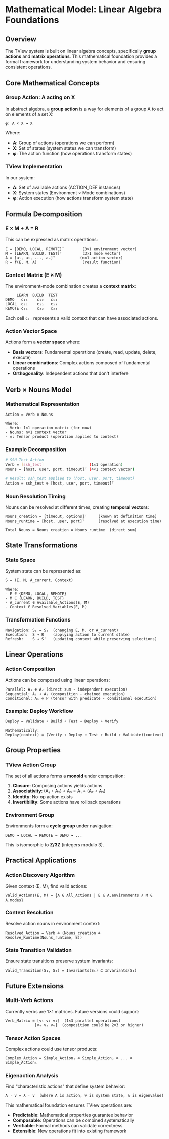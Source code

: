 # Mathematical Model: Linear Algebra Foundations

## Overview

The TView system is built on linear algebra concepts, specifically **group actions** and **matrix operations**. This mathematical foundation provides a formal framework for understanding system behavior and ensuring consistent operations.

## Core Mathematical Concepts

### Group Action: A acting on X

In abstract algebra, a **group action** is a way for elements of a group A to act on elements of a set X:

```
φ: A × X → X
```

Where:
- **A**: Group of actions (operations we can perform)
- **X**: Set of states (system states we can transform)
- **φ**: The action function (how operations transform states)

### TView Implementation

In our system:
- **A**: Set of available actions (ACTION_DEF instances)
- **X**: System states (Environment × Mode combinations)
- **φ**: Action execution (how actions transform system state)

## Formula Decomposition

### E × M + A = R

This can be expressed as matrix operations:

```
E = [DEMO, LOCAL, REMOTE]ᵀ        (3×1 environment vector)
M = [LEARN, BUILD, TEST]ᵀ         (3×1 mode vector)
A = [a₁, a₂, ..., aₙ]ᵀ           (n×1 action vector)
R = f(E, M, A)                    (result function)
```

### Context Matrix (E × M)

The environment-mode combination creates a **context matrix**:

```
     LEARN  BUILD  TEST
DEMO   c₁₁    c₁₂   c₁₃
LOCAL  c₂₁    c₂₂   c₂₃
REMOTE c₃₁    c₃₂   c₃₃
```

Each cell `cᵢⱼ` represents a valid context that can have associated actions.

### Action Vector Space

Actions form a **vector space** where:
- **Basis vectors**: Fundamental operations (create, read, update, delete, execute)
- **Linear combinations**: Complex actions composed of fundamental operations
- **Orthogonality**: Independent actions that don't interfere

## Verb × Nouns Model

### Mathematical Representation

```
Action = Verb ⊗ Nouns

Where:
- Verb: 1×1 operation matrix (for now)
- Nouns: n×1 context vector
- ⊗: Tensor product (operation applied to context)
```

### Example Decomposition

```bash
# SSH Test Action
Verb = [ssh_test]                    (1×1 operation)
Nouns = [host, user, port, timeout]ᵀ (4×1 context vector)

# Result: ssh_test applied to (host, user, port, timeout)
Action = ssh_test ⊗ [host, user, port, timeout]ᵀ
```

### Noun Resolution Timing

Nouns can be resolved at different times, creating **temporal vectors**:

```
Nouns_creation = [timeout, options]ᵀ     (known at definition time)
Nouns_runtime = [host, user, port]ᵀ      (resolved at execution time)

Total_Nouns = Nouns_creation ⊕ Nouns_runtime  (direct sum)
```

## State Transformations

### State Space

System state can be represented as:
```
S = (E, M, A_current, Context)

Where:
- E ∈ {DEMO, LOCAL, REMOTE}
- M ∈ {LEARN, BUILD, TEST}
- A_current ∈ Available_Actions(E, M)
- Context ∈ Resolved_Variables(E, M)
```

### Transformation Functions

```
Navigation: S₁ → S₂  (changing E, M, or A_current)
Execution:  S → R    (applying action to current state)
Refresh:    S → S'   (updating context while preserving selections)
```

## Linear Operations

### Action Composition

Actions can be composed using linear operations:

```
Parallel: A₁ ⊕ A₂ (direct sum - independent execution)
Sequential: A₁ ∘ A₂ (composition - chained execution)
Conditional: A₁ ⊗ P (tensor with predicate - conditional execution)
```

### Example: Deploy Workflow

```
Deploy = Validate ∘ Build ∘ Test ∘ Deploy ∘ Verify

Mathematically:
Deploy(context) = (Verify ∘ Deploy ∘ Test ∘ Build ∘ Validate)(context)
```

## Group Properties

### TView Action Group

The set of all actions forms a **monoid** under composition:
1. **Closure**: Composing actions yields actions
2. **Associativity**: (A₁ ∘ A₂) ∘ A₃ = A₁ ∘ (A₂ ∘ A₃)
3. **Identity**: No-op action exists
4. **Invertibility**: Some actions have rollback operations

### Environment Group

Environments form a **cycle group** under navigation:
```
DEMO → LOCAL → REMOTE → DEMO → ...
```

This is isomorphic to **Z/3Z** (integers modulo 3).

## Practical Applications

### Action Discovery Algorithm

Given context (E, M), find valid actions:
```
Valid_Actions(E, M) = {A ∈ All_Actions | E ∈ A.environments ∧ M ∈ A.modes}
```

### Context Resolution

Resolve action nouns in environment context:
```
Resolved_Action = Verb ⊗ (Nouns_creation ⊕ Resolve_Runtime(Nouns_runtime, E))
```

### State Transition Validation

Ensure state transitions preserve system invariants:
```
Valid_Transition(S₁, S₂) = Invariants(S₁) ⊆ Invariants(S₂)
```

## Future Extensions

### Multi-Verb Actions

Currently verbs are 1×1 matrices. Future versions could support:
```
Verb_Matrix = [v₁ v₂ v₃]  (1×3 parallel operations)
             [v₄ v₅ v₆]  (composition could be 2×3 or higher)
```

### Tensor Action Spaces

Complex actions could use tensor products:
```
Complex_Action = Simple_Action₁ ⊗ Simple_Action₂ ⊗ ... ⊗ Simple_Actionₙ
```

### Eigenaction Analysis

Find "characteristic actions" that define system behavior:
```
A · v = λ · v  (where A is action, v is system state, λ is eigenvalue)
```

This mathematical foundation ensures TView operations are:
- **Predictable**: Mathematical properties guarantee behavior
- **Composable**: Operations can be combined systematically
- **Verifiable**: Formal methods can validate correctness
- **Extensible**: New operations fit into existing framework